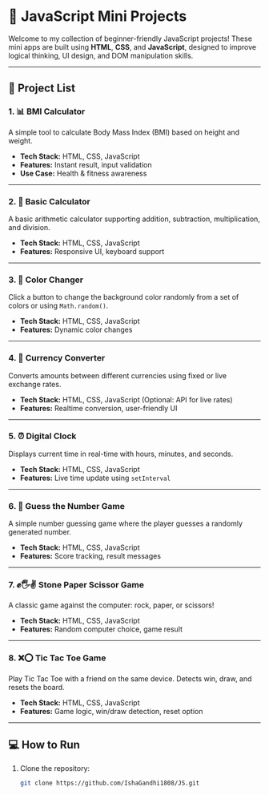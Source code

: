# 🚀 JavaScript Mini Projects

Welcome to my collection of beginner-friendly JavaScript projects! These mini apps are built using **HTML**, **CSS**, and **JavaScript**, designed to improve logical thinking, UI design, and DOM manipulation skills.

---

## 📁 Project List

### 1. 📊 **BMI Calculator**
A simple tool to calculate Body Mass Index (BMI) based on height and weight.

- **Tech Stack:** HTML, CSS, JavaScript
- **Features:** Instant result, input validation
- **Use Case:** Health & fitness awareness

---

### 2. 🧮 **Basic Calculator**
A basic arithmetic calculator supporting addition, subtraction, multiplication, and division.

- **Tech Stack:** HTML, CSS, JavaScript
- **Features:** Responsive UI, keyboard support

---

### 3. 🎨 **Color Changer**
Click a button to change the background color randomly from a set of colors or using `Math.random()`.

- **Tech Stack:** HTML, CSS, JavaScript
- **Features:** Dynamic color changes

---

### 4. 💱 **Currency Converter**
Converts amounts between different currencies using fixed or live exchange rates.

- **Tech Stack:** HTML, CSS, JavaScript (Optional: API for live rates)
- **Features:** Realtime conversion, user-friendly UI

---

### 5. ⏰ **Digital Clock**
Displays current time in real-time with hours, minutes, and seconds.

- **Tech Stack:** HTML, CSS, JavaScript
- **Features:** Live time update using `setInterval`

---

### 6. 🤔 **Guess the Number Game**
A simple number guessing game where the player guesses a randomly generated number.

- **Tech Stack:** HTML, CSS, JavaScript
- **Features:** Score tracking, result messages

---

### 7. ✊🖐✌ **Stone Paper Scissor Game**
A classic game against the computer: rock, paper, or scissors!

- **Tech Stack:** HTML, CSS, JavaScript
- **Features:** Random computer choice, game result

---

### 8. ❌⭕ **Tic Tac Toe Game**
Play Tic Tac Toe with a friend on the same device. Detects win, draw, and resets the board.

- **Tech Stack:** HTML, CSS, JavaScript
- **Features:** Game logic, win/draw detection, reset option

---

## 💻 How to Run

1. Clone the repository:
   ```bash
   git clone https://github.com/IshaGandhi1808/JS.git
